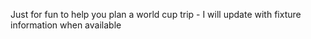 Just for fun to help you plan a world cup trip - I will update with fixture information when available
